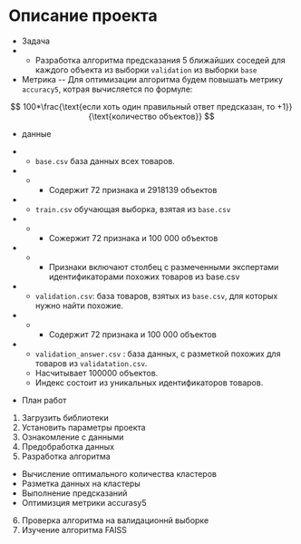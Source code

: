 # Описание проекта

- Задача
- - Разработка алгоритма предсказания 5 ближайших соседей для каждого объекта из выборки ```validation``` из выборки ```base```
- Метрика 
-- Для оптимизации алгоритма будем повышать метрику ```accuracy5```, котрая вычисляется по формуле: 

$$
100*\frac{\text{если хоть один правильный ответ предсказан, то +1}} {\text{количество объектов}}
$$

- данные 
- - ```base.csv``` база данных всех товаров. 
- - - Содержит 72 признака и 2918139 объектов

- - ```train.csv``` обучающая выборка, взятая из ```base.csv```
- - - Сожержит 72 признака и 100 000 объектов
- - - Признаки включают столбец с размеченными экспертами идентификаторами похожих товаров из base.csv

- -  ```validation.csv```: база товаров, взятых из ```base.csv```, для которых нужно найти похожие. 
- - - Содержит 72 признака и 100 000 объектов

- -  `validation_answer.csv` : база данных, с разметкой похожих для товаров из `validatation.csv`.
    - Насчитывает 100000 объектов.
    - Индекс состоит из уникальных идентификаторов товаров.
    
- План работ
1. Загрузить библиотеки 
2. Установить параметры проекта
3. Ознакомление с данными
4. Предобработка данных
5. Разработка алгоритма
- Вычисление оптимального количества кластеров
- Разметка данных на кластеры
- Выполнение предсказаний
- Оптимизция метрики accurasy5
6. Проверка алгоритма на валидационнй выборке
7. Изучение алгоритма FAISS
